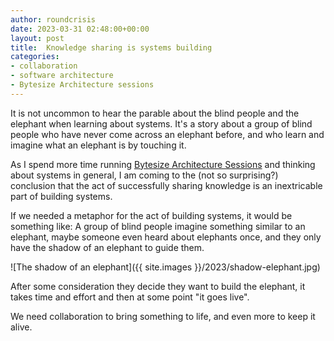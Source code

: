 ```yaml
---
author: roundcrisis
date: 2023-03-31 02:48:00+00:00
layout: post
title:  Knowledge sharing is systems building
categories:
- collaboration
- software architecture
- Bytesize Architecture sessions
---
```


It is not uncommon to hear the parable about the blind people and the elephant when learning about systems. It's a story about a group of blind people who have never come across an elephant before, and who learn and imagine what an elephant is by touching it.

As I spend more time running [Bytesize Architecture Sessions](www.bytesyzearchitecturesessions.com) and thinking about systems in general, I am coming to the (not so surprising?) conclusion that the act of successfully sharing knowledge is an inextricable part of building systems.

If we needed a metaphor for the act of building systems, it would be something like: A group of blind people imagine something similar to an elephant, maybe someone even heard about elephants once, and they only have the shadow of an elephant to guide them. 

![The shadow of an elephant]({{ site.images }}/2023/shadow-elephant.jpg)

After some consideration they decide they want to build the elephant, it takes time and effort and then at some point "it goes live". 

We need collaboration to bring something to life, and even more to keep it alive.